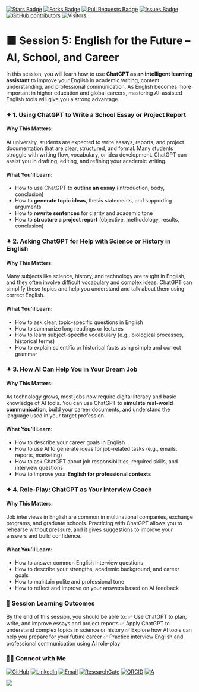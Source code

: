 <a href="https://github.com/drshahizan/short-course/stargazers"><img src="https://img.shields.io/github/stars/drshahizan/short-course" alt="Stars Badge"/></a>
<a href="https://github.com/drshahizan/short-course/network/members"><img src="https://img.shields.io/github/forks/drshahizan/short-course" alt="Forks Badge"/></a>
<a href="https://github.com/drshahizan/short-course/pulls"><img src="https://img.shields.io/github/issues-pr/drshahizan/short-course" alt="Pull Requests Badge"/></a>
<a href="https://github.com/drshahizan/short-course"><img src="https://img.shields.io/github/issues/drshahizan/short-course" alt="Issues Badge"/></a>
<a href="https://github.com/drshahizan/short-course/graphs/contributors"><img alt="GitHub contributors" src="https://img.shields.io/github/contributors/drshahizan/short-course?color=2b9348"></a>
![Visitors](https://api.visitorbadge.io/api/visitors?path=https%3A%2F%2Fgithub.com%2Fdrshahizan%2Fshort-course&labelColor=%23d9e3f0&countColor=%23697689&style=flat)

# 🟧 **Session 5: English for the Future – AI, School, and Career**

In this session, you will learn how to use **ChatGPT as an intelligent learning assistant** to improve your English in academic writing, content understanding, and professional communication. As English becomes more important in higher education and global careers, mastering AI-assisted English tools will give you a strong advantage.

### ✦ 1. **Using ChatGPT to Write a School Essay or Project Report**

#### Why This Matters:

At university, students are expected to write essays, reports, and project documentation that are clear, structured, and formal. Many students struggle with writing flow, vocabulary, or idea development. ChatGPT can assist you in drafting, editing, and refining your academic writing.

#### What You’ll Learn:

* How to use ChatGPT to **outline an essay** (introduction, body, conclusion)
* How to **generate topic ideas**, thesis statements, and supporting arguments
* How to **rewrite sentences** for clarity and academic tone
* How to **structure a project report** (objective, methodology, results, conclusion)

### ✦ 2. **Asking ChatGPT for Help with Science or History in English**

#### Why This Matters:

Many subjects like science, history, and technology are taught in English, and they often involve difficult vocabulary and complex ideas. ChatGPT can simplify these topics and help you understand and talk about them using correct English.

#### What You’ll Learn:

* How to ask clear, topic-specific questions in English
* How to summarize long readings or lectures
* How to learn subject-specific vocabulary (e.g., biological processes, historical terms)
* How to explain scientific or historical facts using simple and correct grammar

### ✦ 3. **How AI Can Help You in Your Dream Job**

#### Why This Matters:

As technology grows, most jobs now require digital literacy and basic knowledge of AI tools. You can use ChatGPT to **simulate real-world communication**, build your career documents, and understand the language used in your target profession.

#### What You’ll Learn:

* How to describe your career goals in English
* How to use AI to generate ideas for job-related tasks (e.g., emails, reports, marketing)
* How to ask ChatGPT about job responsibilities, required skills, and interview questions
* How to improve your **English for professional contexts**

### ✦ 4. **Role-Play: ChatGPT as Your Interview Coach**

#### Why This Matters:

Job interviews in English are common in multinational companies, exchange programs, and graduate schools. Practicing with ChatGPT allows you to rehearse without pressure, and it gives suggestions to improve your answers and build confidence.

#### What You’ll Learn:

* How to answer common English interview questions
* How to describe your strengths, academic background, and career goals
* How to maintain polite and professional tone
* How to reflect and improve on your answers based on AI feedback

### 🎯 **Session Learning Outcomes**

By the end of this session, you should be able to:
✅ Use ChatGPT to plan, write, and improve essays and project reports
✅ Apply ChatGPT to understand complex topics in science or history
✅ Explore how AI tools can help you prepare for your future career
✅ Practice interview English and professional communication using AI role-play

### 🙌🏻 Connect with Me
<p align="left">
    <a href="https://github.com/drshahizan" target="_blank"><img alt="GitHub" src="https://img.shields.io/badge/-@drshahizan-181717?style=flat-square&logo=GitHub&logoColor=white"></a>
    <a href="https://www.linkedin.com/in/drshahizan" target="_blank"><img alt="LinkedIn" src="https://img.shields.io/badge/-drshahizan-blue?style=flat-square&logo=Linkedin&logoColor=white&link=https://www.linkedin.com/in/drshahizan/"></a>
    <a href="mailto:shahizan@utm.my" target="_blank"><img alt="Email" src="https://img.shields.io/badge/-shahizan@utm.my-c14438?style=flat-square&logo=Gmail&logoColor=white&link=mailto:shahizan@utm.my.com"></a>
    <a href="https://www.researchgate.net/profile/Mohd-Othman-28" target="_blank"><img alt="ResearchGate" src="https://img.shields.io/badge/-ResearchGate-00CCBB?style=flat-square&logo=ResearchGate&logoColor=white"></a>
    <a href="https://orcid.org/0000-0003-4261-1873" target="_blank"><img alt="ORCID" src="https://img.shields.io/badge/-ORCID-A6CE39?style=flat-square&logo=ORCID&logoColor=white"></a> 
 <a href="https://visitorbadge.io/status?path=https%3A%2F%2Fgithub.com%2Fdrshahizan" target="_blank"><img alt="A" src="https://api.visitorbadge.io/api/visitors?path=https%3A%2F%2Fgithub.com%2Fdrshahizan&labelColor=%23697689&countColor=%23555555&style=plastic"></a>
 
![](https://hit.yhype.me/github/profile?user_id=81284918)
</p>

